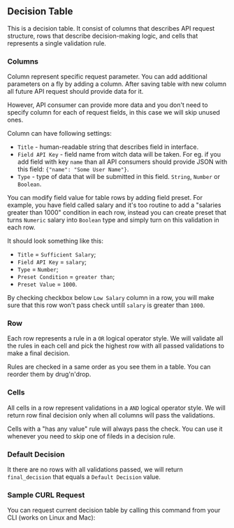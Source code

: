## Decision Table

This is a decision table. It consist of columns that describes API request structure, rows that describe decision-making logic, and cells that represents a single validation rule.

### Columns

Column represent specific request parameter. You can add additional parameters on a fly by adding a column. After saving table with new column all future API request should provide data for it. 

However, API consumer can provide more data and you don't need to specify column for each of request fields, in this case we will skip unused ones.

Column can have following settings:

- ```Title``` - human-readable string that describes field in interface.
- ```Field API Key``` - field name from witch data will be taken. For eg. if you add field with key ```name``` than all API consumers should provide JSON with this field: ```{"name": "Some User Name"}```.
- ```Type``` - type of data that will be submitted in this field. ```String```, ```Number``` or ```Boolean```.

You can modify field value for table rows by adding field preset. For example, you have field called salary and it's too routine to add a "salaries greater than 1000" condition in each row, instead you can create preset that turns ```Numeric``` salary into ```Boolean``` type and simply turn on this validation in each row.

It should look something like this:

- ```Title``` = ```Sufficient Salary```;
- ```Field API Key``` = ```salary```;
- ```Type``` = ```Number```;
- ```Preset Condition``` = ```greater than```;
- ```Preset Value``` = ```1000```.

By checking checkbox below ```Low Salary```  column in a row, you will make sure that this row won't pass check untill ```salary``` is greater than ```1000```.

### Row

Each row represents a rule in a ```OR``` logical operator style. We will validate all the rules in each cell and pick the highest row with all passed validations to make a final decision.

Rules are checked in a same order as you see them in a table. You can reorder them by drug'n'drop.

### Cells

All cells in a row represent validations in a ```AND``` logical operator style. We will return row final decision only when all columns will pass the validations.

Cells with a "has any value" rule will always pass the check. You can use it whenever you need to skip one of fileds in a decision rule.

### Default Decision

It there are no rows with all validations passed, we will return ```final_decision``` that equals a ```Default Decision``` value.

### Sample CURL Request

You can request current decision table by calling this command from your CLI (works on Linux and Mac):

